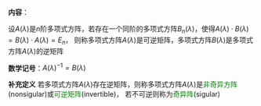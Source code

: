 **内容**：

设$A(\lambda)$是$n$阶多项式方阵，若存在一个同阶的多项式方阵$B_n(\lambda)$，使得$A(\lambda)\cdot B(\lambda)=B(\lambda)\cdot A(\lambda)=E_n$，
则称多项式方阵$A(\lambda)$是可逆矩阵，多项式方阵$B(\lambda)$是多项式方阵$A(\lambda)$的逆矩阵

**数学记号**：$A(\lambda)^{-1}=B(\lambda)$

**补充定义**
若多项式方阵$A(\lambda)$存在逆矩阵，则称多项式方阵$A(\lambda)$是<font color=green>非奇异方阵</font>(nonsigular)或<font color=green>可逆矩阵</font>(invertible)，
若不可逆则称为<font color=green>奇异阵</font>(sigular)